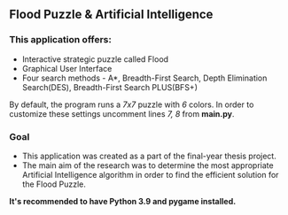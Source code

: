 ## Flood Puzzle & Artificial Intelligence

### This application offers:
- Interactive strategic puzzle called Flood
- Graphical User Interface
- Four search methods - A*, Breadth-First Search, Depth Elimination Search(DES), Breadth-First Search PLUS(BFS+)

By default, the program runs a _7x7_ puzzle with _6_ colors. In order to customize these settings uncomment lines _7, 8_ from **main.py**.

### Goal
- This application was created as a part of the final-year thesis project.
- The main aim of the research was to determine the most appropriate Artificial Intelligence algorithm in order to find the efficient solution for the Flood Puzzle.

**It's recommended to have Python 3.9 and pygame installed.**